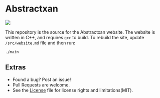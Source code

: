 # Abstractxan

[![](https://tokei.rs/b1/github/abstractxan/abstractxan?category=code)](https://github.com/abstractxan/abstractxan)

This repository is the source for the Abstractxan website. The website is written in C++, and requires `gcc` to build. To rebuild the site, update `/src/website.md` file and then run: 

```
./main
```

## Extras
- Found a bug? Post an issue!
- Pull Requests are welcome.
- See the [License](LICENSE) file for license rights and limitations(MIT).